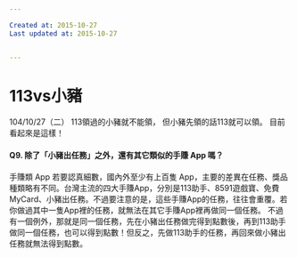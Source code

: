 ```yaml
---

Created at: 2015-10-27
Last updated at: 2015-10-27


---
```


# 113vs小豬


104/10/27（二）
113領過的小豬就不能領，
但小豬先領的話113就可以領。
目前看起來是這樣！

#### Q9. 除了「小豬出任務」之外，還有其它類似的手賺 App 嗎？

手賺類 App 若要認真細數，國內外至少有上百隻 App，主要的差異在任務、獎品種類略有不同。台灣主流的四大手賺App，分別是113助手、8591遊戲寶、免費MyCard、小豬出任務。不過要注意的是，這些手賺App的任務，往往會重覆。若你做過其中一隻App裡的任務，就無法在其它手賺App裡再做同一個任務。
不過有一個例外，那就是同一個任務，先在小豬出任務做完得到點數後，再到113助手做同一個任務，也可以得到點數！但反之，先做113助手的任務，再回來做小豬出任務就無法得到點數。

